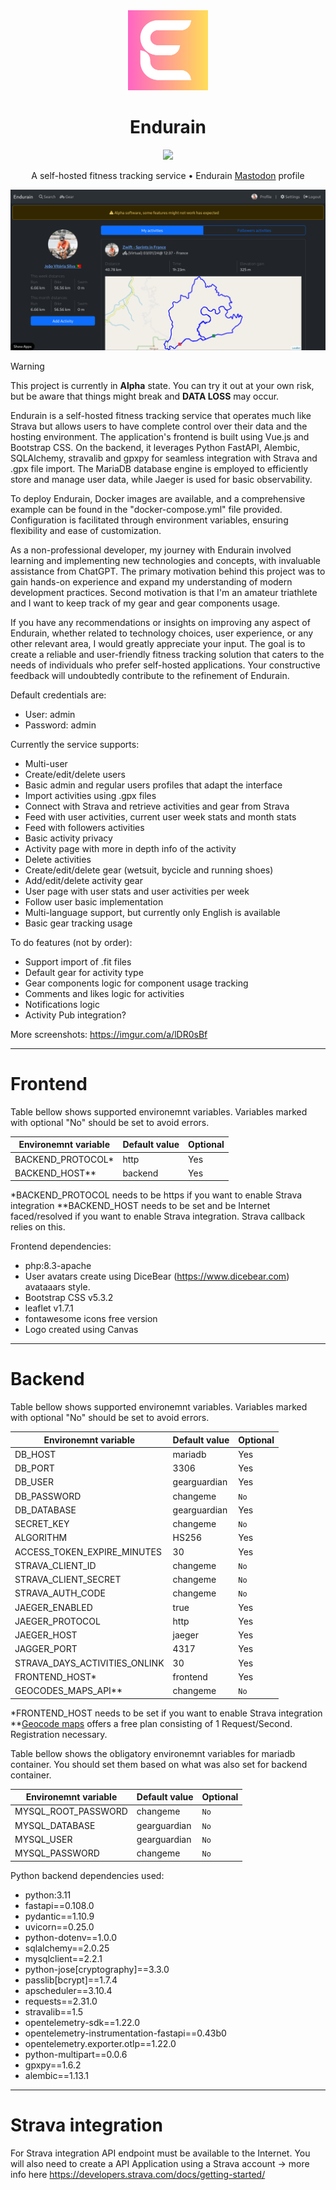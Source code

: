 <div align="center">
  <img src="frontend/img/logo/logo.png" width="128" height="128">

  # Endurain

  <a title="Crowdin" target="_blank" href="https://crowdin.com/project/endurain"><img src="https://badges.crowdin.net/endurain/localized.svg"></a>

  A self-hosted fitness tracking service • Endurain <a href="https://fosstodon.org/@endurain">Mastodon</a> profile

  <img src="screenshot_01.png">
</div>

> [!WARNING]
> This project is currently in **Alpha** state. You can try it out at your own risk, but be aware that things might break and **DATA LOSS** may occur.

Endurain is a self-hosted fitness tracking service that operates much like Strava but allows users to have complete control over their data and the hosting environment. The application's frontend is built using Vue.js and Bootstrap CSS. On the backend, it leverages Python FastAPI, Alembic, SQLAlchemy, stravalib and gpxpy for seamless integration with Strava and .gpx file import. The MariaDB database engine is employed to efficiently store and manage user data, while Jaeger is used for basic observability.

To deploy Endurain, Docker images are available, and a comprehensive example can be found in the "docker-compose.yml" file provided. Configuration is facilitated through environment variables, ensuring flexibility and ease of customization.

As a non-professional developer, my journey with Endurain involved learning and implementing new technologies and concepts, with invaluable assistance from ChatGPT. The primary motivation behind this project was to gain hands-on experience and expand my understanding of modern development practices. Second motivation is that I'm an amateur triathlete and I want to keep track of my gear and gear components usage.

If you have any recommendations or insights on improving any aspect of Endurain, whether related to technology choices, user experience, or any other relevant area, I would greatly appreciate your input. The goal is to create a reliable and user-friendly fitness tracking solution that caters to the needs of individuals who prefer self-hosted applications. Your constructive feedback will undoubtedly contribute to the refinement of Endurain.

Default credentials are:
 - User: admin
 - Password: admin

Currently the service supports:
 - Multi-user
 - Create/edit/delete users
 - Basic admin and regular users profiles that adapt the interface
 - Import activities using .gpx files
 - Connect with Strava and retrieve activities and gear from Strava
 - Feed with user activities, current user week stats and month stats
 - Feed with followers activities
 - Basic activity privacy
 - Activity page with more in depth info of the activity
 - Delete activities
 - Create/edit/delete gear (wetsuit, bycicle and running shoes)
 - Add/edit/delete activity gear
 - User page with user stats and user activities per week
 - Follow user basic implementation
 - Multi-language support, but currently only English is available
 - Basic gear tracking usage

To do features (not by order):
 - Support import of .fit files
 - Default gear for activity type
 - Gear components logic for component usage tracking
 - Comments and likes logic for activities
 - Notifications logic
 - Activity Pub integration?

More screenshots: https://imgur.com/a/lDR0sBf

---
# Frontend
Table bellow shows supported environemnt variables. Variables marked with optional "No" should be set to avoid errors.

Environemnt variable  | Default value | Optional
--- | --- | ---
BACKEND_PROTOCOL* | http | Yes
BACKEND_HOST** | backend | Yes

*BACKEND_PROTOCOL needs to be https if you want to enable Strava integration
**BACKEND_HOST needs to be set and be Internet faced/resolved if you want to enable Strava integration. Strava callback relies on this.

Frontend dependencies:
 - php:8.3-apache
 - User avatars create using DiceBear (https://www.dicebear.com) avataaars style.
 - Bootstrap CSS v5.3.2
 - leaflet v1.7.1
 - fontawesome icons free version
 - Logo created using Canvas

---
# Backend
Table bellow shows supported environemnt variables. Variables marked with optional "No" should be set to avoid errors.

Environemnt variable  | Default value | Optional
--- | --- | ---
DB_HOST | mariadb | Yes
DB_PORT | 3306 | Yes
DB_USER | gearguardian | Yes
DB_PASSWORD | changeme | `No`
DB_DATABASE | gearguardian | Yes
SECRET_KEY | changeme | `No`
ALGORITHM | HS256 | Yes
ACCESS_TOKEN_EXPIRE_MINUTES | 30 | Yes
STRAVA_CLIENT_ID | changeme | `No`
STRAVA_CLIENT_SECRET | changeme | `No`
STRAVA_AUTH_CODE | changeme | `No`
JAEGER_ENABLED | true | Yes
JAEGER_PROTOCOL | http | Yes
JAEGER_HOST | jaeger | Yes
JAGGER_PORT | 4317 | Yes
STRAVA_DAYS_ACTIVITIES_ONLINK | 30 | Yes
FRONTEND_HOST* | frontend | Yes
GEOCODES_MAPS_API** | changeme | `No`

*FRONTEND_HOST needs to be set if you want to enable Strava integration
**<a href="https://geocode.maps.co/">Geocode maps</a> offers a free plan consisting of 1 Request/Second. Registration necessary.

Table bellow shows the obligatory environemnt variables for mariadb container. You should set them based on what was also set for backend container.

Environemnt variable  | Default value | Optional
--- | --- | ---
MYSQL_ROOT_PASSWORD | changeme | `No`
MYSQL_DATABASE | gearguardian | `No`
MYSQL_USER | gearguardian | `No`
MYSQL_PASSWORD | changeme | `No`

Python backend dependencies used:
 - python:3.11
 - fastapi==0.108.0
 - pydantic==1.10.9
 - uvicorn==0.25.0
 - python-dotenv==1.0.0
 - sqlalchemy==2.0.25
 - mysqlclient==2.2.1
 - python-jose[cryptography]==3.3.0
 - passlib[bcrypt]==1.7.4
 - apscheduler==3.10.4
 - requests==2.31.0
 - stravalib==1.5
 - opentelemetry-sdk==1.22.0
 - opentelemetry-instrumentation-fastapi==0.43b0
 - opentelemetry.exporter.otlp==1.22.0
 - python-multipart==0.0.6
 - gpxpy==1.6.2
 - alembic==1.13.1

 ---
# Strava integration
For Strava integration API endpoint must be available to the Internet.
You will also need to create a API Application using a Strava account -> more info here https://developers.strava.com/docs/getting-started/